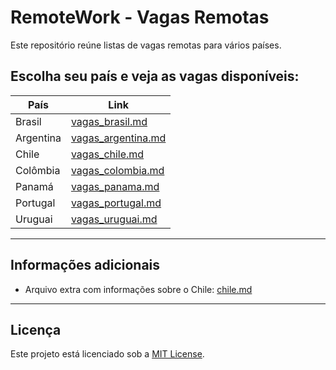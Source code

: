 # RemoteWork - Vagas Remotas

Este repositório reúne listas de vagas remotas para vários países.

## Escolha seu país e veja as vagas disponíveis:

| País        |             Link                              | 
|-------------|-----------------------------------------------|
| Brasil      | [vagas_brasil.md](./vagas_brasil.md)          |
| Argentina   | [vagas_argentina.md](./vagas_argentina.md)    | 
| Chile       | [vagas_chile.md](./vagas_chile.md)            | 
| Colômbia    | [vagas_colombia.md](./vagas_colombia.md)      |  
| Panamá      | [vagas_panama.md](./vagas_panama.md)          |
| Portugal    | [vagas_portugal.md](./vagas_portugal.md)      |  
| Uruguai     | [vagas_uruguai.md](./vagas_uruguai.md)        |   

---

## Informações adicionais

- Arquivo extra com informações sobre o Chile: [chile.md](./chile.md)

---

## Licença

Este projeto está licenciado sob a [MIT License](./LICENSE).



